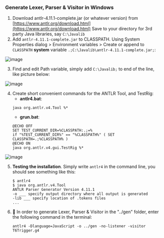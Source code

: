 ### Generate Lexer, Parser & Visitor in Windows

1. Download antlr-4.11.1-complete.jar (or whatever version) from [https://www.antlr.org/download.html](https://www.antlr.org/download.html)
   Save to your directory for 3rd party Java libraries, say `C:\Javalib`
2. Add `antlr-4.11.1-complete.jar` to CLASSPATH. Using System Properties dialog > Environment variables > Create or
   append to `CLASSPATH` **system** variable `.;C:\Javalib\antlr-4.11.1-complete.jar;`:

![image](https://i.stack.imgur.com/lBy27.png)

3. Find and edit Path variable, simply add `C:\Javalib;` to end of the line, like picture below:

![image](https://i.stack.imgur.com/G0gy9.png)

4. Create short convenient commands for the ANTLR Tool, and TestRig:
    * **antlr4.bat**:
    ```
    java org.antlr.v4.Tool %*
    ```
    * **grun.bat**:
    ```
    @ECHO OFF
    SET TEST_CURRENT_DIR=%CLASSPATH:.;=%
    if "%TEST_CURRENT_DIR%" == "%CLASSPATH%" ( SET CLASSPATH=.;%CLASSPATH% )
    @ECHO ON
    java org.antlr.v4.gui.TestRig %*
    ```

![image](https://i.stack.imgur.com/q8hNv.png)

5. **Testing the installation**. Simply write `antlr4` in the command line, you should see something like this:
    ```
   $ antlr4 
   $ java org.antlr.v4.Tool
    ANTLR Parser Generator Version 4.11.1
    -o ___ specify output directory where all output is generated
    -lib ___ specify location of .tokens files
    ...
    ```
6. 🚀 In order to generate Lexer, Parser & Visitor in the "../gen" folder, enter the following command in the terminal:
    ```
    antlr4 -Dlanguage=JavaScript -o ../gen -no-listener -visitor T6Trigger.g4
    ```
